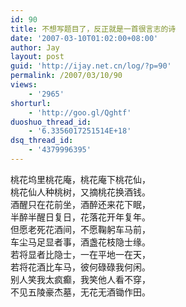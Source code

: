 ```yaml
---
id: 90
title: 不想写题目了，反正就是一首很言志的诗
date: '2007-03-10T01:02:00+08:00'
author: Jay
layout: post
guid: 'http://ijay.net.cn/log/?p=90'
permalink: /2007/03/10/90
views:
    - '2965'
shorturl:
    - 'http://goo.gl/Qghtf'
duoshuo_thread_id:
    - '6.3356017251514E+18'
dsq_thread_id:
    - '4379996395'
---
```


<div>
<div>桃花坞里桃花庵，桃花庵下桃花仙，<br />桃花仙人种桃树，又摘桃花换酒钱。<br />酒醒只在花前坐，酒醉还来花下眠，<br />半醉半醒日复日，花落花开年复年。<br />但愿老死花酒间，不愿鞠躬车马前，<br />车尘马足显者事，酒盏花枝隐士缘。<br />若将显者比隐士，一在平地一在天，<br />若将花酒比车马，彼何碌碌我何闲。<br />别人笑我太疯癫，我笑他人看不穿，<br />不见五陵豪杰墓，无花无酒锄作田。</div></div>